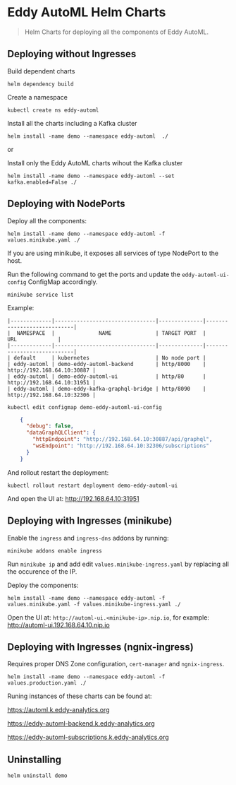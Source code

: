 # Eddy AutoML Helm Charts

> Helm Charts for deploying all the components of Eddy AutoML.

## Deploying without Ingresses

Build dependent charts
```
helm dependency build
```

Create a namespace
```
kubectl create ns eddy-automl
```

Install all the charts including a Kafka cluster
```
helm install -name demo --namespace eddy-automl  ./
```

or 

Install only the Eddy AutoML charts wihout the Kafka cluster

```
helm install -name demo --namespace eddy-automl --set kafka.enabled=False ./
```

## Deploying with NodePorts

Deploy all the components:

```
helm install -name demo --namespace eddy-automl -f values.minikube.yaml ./
```

If you are using minikube, it exposes all services of type NodePort to the host.

Run the following command to get the ports and update the `eddy-automl-ui-config` ConfigMap accordingly.

```
minikube service list
```

Example:
```
|-------------|--------------------------------|--------------|----------------------------|
|  NAMESPACE  |              NAME              | TARGET PORT  |            URL             |
|-------------|--------------------------------|--------------|----------------------------|
| default     | kubernetes                     | No node port |
| eddy-automl | demo-eddy-automl-backend       | http/8000    | http://192.168.64.10:30887 |
| eddy-automl | demo-eddy-automl-ui            | http/80      | http://192.168.64.10:31951 |
| eddy-automl | demo-eddy-kafka-graphql-bridge | http/8090    | http://192.168.64.10:32306 |
```

```
kubectl edit configmap demo-eddy-automl-ui-config

```

```json
    {
      "debug": false,
      "dataGraphQLClient": {
        "httpEndpoint": "http://192.168.64.10:30887/api/graphql",
        "wsEndpoint": "http://192.168.64.10:32306/subscriptions"
      }
    }
```

And rollout restart the deployment:

```
kubectl rollout restart deployment demo-eddy-automl-ui 

```

And open the UI at: http://192.168.64.10:31951

## Deploying with Ingresses (minikube)

Enable the `ingress` and `ingress-dns` addons by running:

```
minikube addons enable ingress
```

Run `minikube ip` and add edit `values.minikube-ingress.yaml` by replacing all the occurence of the IP.

Deploy the components:

```
helm install -name demo --namespace eddy-automl -f values.minikube.yaml -f values.minikube-ingress.yaml ./
```

Open the UI at: `http://automl-ui.<minikube-ip>.nip.io`, for example: http://automl-ui.192.168.64.10.nip.io

## Deploying with Ingresses (ngnix-ingress)

Requires proper DNS Zone configuration, `cert-manager` and `ngnix-ingress`. 

```
helm install -name demo --namespace eddy-automl -f values.production.yaml ./
```

Runing instances of these charts can be found at: 

https://automl.k.eddy-analytics.org

https://eddy-automl-backend.k.eddy-analytics.org

https://eddy-automl-subscriptions.k.eddy-analytics.org

## Uninstalling

```
helm uninstall demo
```